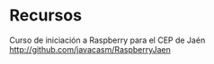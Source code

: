 # Recursos


Curso de iniciación a Raspberry para el CEP de Jaén http://github.com/javacasm/RaspberryJaen
